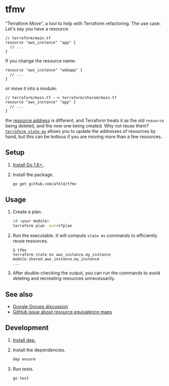# tfmv

"Terraform Move", a tool to help with Terraform refactoring. The use case: Let's say you have a resource:

```hcl
// terraform/main.tf
resource "aws_instance" "app" {
  // ...
}
```

If you change the resource name:

```hcl
resource "aws_instance" "webapp" {
  // ...
}
```

or move it into a module:

```hcl
// terraform/main.tf --> terraform/shared/main.tf
resource "aws_instance" "app" {
  // ...
}
```

the [resource address](https://www.terraform.io/docs/internals/resource-addressing.html) is different, and Terraform treats it as the old `resource` being deleted, and the new one being created. Why not reuse them? [`terraform state mv`](https://www.terraform.io/docs/commands/state/mv.html) allows you to update the addresses of resources by hand, but this can be tedious if you are moving more than a few resources.

## Setup

1. [Install Go 1.6+.](https://golang.org/doc/install)
1. Install the package.

    ```sh
    go get github.com/afeld/tfmv
    ```

## Usage

1. Create a plan.

    ```sh
    cd <your module>
    terraform plan -out=tfplan
    ```

1. Run the executable. It will compute `state mv` commands to efficiently reuse resources.

    ```
    $ tfmv
    terraform state mv aws_instance.my_instance module.shared.aws_instance.my_instance
    ...
    ```

1. After double-checking the output, you can run the commands to avoid deleting and recreating resources unnecessarily.

## See also

* [Google Groups discussion](https://groups.google.com/forum/#!topic/terraform-tool/CE2ScmDBTIE)
* [GitHub issue about resource equivalence maps](https://github.com/hashicorp/terraform/issues/9048)

## Development

1. [Install dep.](https://github.com/golang/dep#setup)
1. Install the dependencies.

    ```sh
    dep ensure
    ```

1. Run tests.

    ```sh
    go test
    ```
